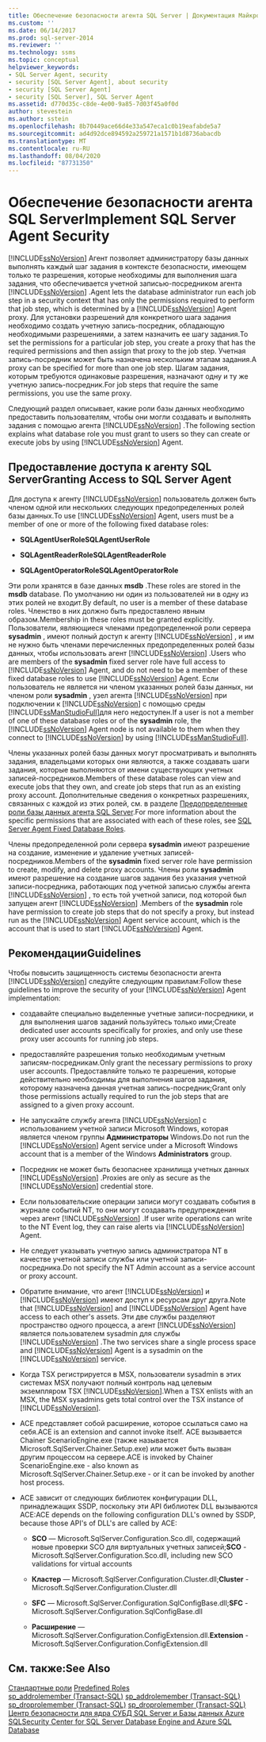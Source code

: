 ```yaml
---
title: Обеспечение безопасности агента SQL Server | Документация Майкрософт
ms.custom: ''
ms.date: 06/14/2017
ms.prod: sql-server-2014
ms.reviewer: ''
ms.technology: ssms
ms.topic: conceptual
helpviewer_keywords:
- SQL Server Agent, security
- security [SQL Server Agent], about security
- security [SQL Server Agent]
- security [SQL Server], SQL Server Agent
ms.assetid: d770d35c-c8de-4e00-9a85-7d03f45a0f0d
author: stevestein
ms.author: sstein
ms.openlocfilehash: 8b70449ace66d4e33a547eca1c0b19eafabde5a7
ms.sourcegitcommit: ad4d92dce894592a259721a1571b1d8736abacdb
ms.translationtype: MT
ms.contentlocale: ru-RU
ms.lasthandoff: 08/04/2020
ms.locfileid: "87731350"
---
```

# <a name="implement-sql-server-agent-security"></a><span data-ttu-id="ee78f-102">Обеспечение безопасности агента SQL Server</span><span class="sxs-lookup"><span data-stu-id="ee78f-102">Implement SQL Server Agent Security</span></span>
  [!INCLUDE[ssNoVersion](../../includes/ssnoversion-md.md)] <span data-ttu-id="ee78f-103">Агент позволяет администратору базы данных выполнять каждый шаг задания в контексте безопасности, имеющем только те разрешения, которые необходимы для выполнения шага задания, что обеспечивается учетной записью-посредником агента [!INCLUDE[ssNoVersion](../../includes/ssnoversion-md.md)] .</span><span class="sxs-lookup"><span data-stu-id="ee78f-103">Agent lets the database administrator run each job step in a security context that has only the permissions required to perform that job step, which is determined by a [!INCLUDE[ssNoVersion](../../includes/ssnoversion-md.md)] Agent proxy.</span></span> <span data-ttu-id="ee78f-104">Для установки разрешений для конкретного шага задания необходимо создать учетную запись-посредник, обладающую необходимыми разрешениями, а затем назначить ее шагу задания.</span><span class="sxs-lookup"><span data-stu-id="ee78f-104">To set the permissions for a particular job step, you create a proxy that has the required permissions and then assign that proxy to the job step.</span></span> <span data-ttu-id="ee78f-105">Учетная запись-посредник может быть назначена нескольким этапам задания.</span><span class="sxs-lookup"><span data-stu-id="ee78f-105">A proxy can be specified for more than one job step.</span></span> <span data-ttu-id="ee78f-106">Шагам задания, которым требуются одинаковые разрешения, назначают одну и ту же учетную запись-посредник.</span><span class="sxs-lookup"><span data-stu-id="ee78f-106">For job steps that require the same permissions, you use the same proxy.</span></span>  
  
 <span data-ttu-id="ee78f-107">Следующий раздел описывает, какие роли базы данных необходимо предоставить пользователям, чтобы они могли создавать и выполнять задания с помощью агента [!INCLUDE[ssNoVersion](../../includes/ssnoversion-md.md)] .</span><span class="sxs-lookup"><span data-stu-id="ee78f-107">The following section explains what database role you must grant to users so they can create or execute jobs by using [!INCLUDE[ssNoVersion](../../includes/ssnoversion-md.md)] Agent.</span></span>  
  
## <a name="granting-access-to-sql-server-agent"></a><span data-ttu-id="ee78f-108">Предоставление доступа к агенту SQL Server</span><span class="sxs-lookup"><span data-stu-id="ee78f-108">Granting Access to SQL Server Agent</span></span>  
 <span data-ttu-id="ee78f-109">Для доступа к агенту [!INCLUDE[ssNoVersion](../../includes/ssnoversion-md.md)] пользователь должен быть членом одной или нескольких следующих предопределенных ролей базы данных.</span><span class="sxs-lookup"><span data-stu-id="ee78f-109">To use [!INCLUDE[ssNoVersion](../../includes/ssnoversion-md.md)] Agent, users must be a member of one or more of the following fixed database roles:</span></span>  
  
-   <span data-ttu-id="ee78f-110">**SQLAgentUserRole**</span><span class="sxs-lookup"><span data-stu-id="ee78f-110">**SQLAgentUserRole**</span></span>  
  
-   <span data-ttu-id="ee78f-111">**SQLAgentReaderRole**</span><span class="sxs-lookup"><span data-stu-id="ee78f-111">**SQLAgentReaderRole**</span></span>  
  
-   <span data-ttu-id="ee78f-112">**SQLAgentOperatorRole**</span><span class="sxs-lookup"><span data-stu-id="ee78f-112">**SQLAgentOperatorRole**</span></span>  
  
 <span data-ttu-id="ee78f-113">Эти роли хранятся в базе данных **msdb** .</span><span class="sxs-lookup"><span data-stu-id="ee78f-113">These roles are stored in the **msdb** database.</span></span> <span data-ttu-id="ee78f-114">По умолчанию ни один из пользователей ни в одну из этих ролей не входит.</span><span class="sxs-lookup"><span data-stu-id="ee78f-114">By default, no user is a member of these database roles.</span></span> <span data-ttu-id="ee78f-115">Членство в них должно быть предоставлено явным образом.</span><span class="sxs-lookup"><span data-stu-id="ee78f-115">Membership in these roles must be granted explicitly.</span></span> <span data-ttu-id="ee78f-116">Пользователи, являющиеся членами предопределенной роли сервера **sysadmin** , имеют полный доступ к агенту [!INCLUDE[ssNoVersion](../../includes/ssnoversion-md.md)] , и им не нужно быть членами перечисленных предопределенных ролей базы данных, чтобы использовать агент [!INCLUDE[ssNoVersion](../../includes/ssnoversion-md.md)] .</span><span class="sxs-lookup"><span data-stu-id="ee78f-116">Users who are members of the **sysadmin** fixed server role have full access to [!INCLUDE[ssNoVersion](../../includes/ssnoversion-md.md)] Agent, and do not need to be a member of these fixed database roles to use [!INCLUDE[ssNoVersion](../../includes/ssnoversion-md.md)] Agent.</span></span> <span data-ttu-id="ee78f-117">Если пользователь не является ни членом указанных ролей базы данных, ни членом роли **sysadmin** , узел агента [!INCLUDE[ssNoVersion](../../includes/ssnoversion-md.md)] при подключении к [!INCLUDE[ssNoVersion](../../includes/ssnoversion-md.md)] с помощью среды [!INCLUDE[ssManStudioFull](../../includes/ssmanstudiofull-md.md)]для него недоступен.</span><span class="sxs-lookup"><span data-stu-id="ee78f-117">If a user is not a member of one of these database roles or of the **sysadmin** role, the [!INCLUDE[ssNoVersion](../../includes/ssnoversion-md.md)] Agent node is not available to them when they connect to [!INCLUDE[ssNoVersion](../../includes/ssnoversion-md.md)] by using [!INCLUDE[ssManStudioFull](../../includes/ssmanstudiofull-md.md)].</span></span>  
  
 <span data-ttu-id="ee78f-118">Члены указанных ролей базы данных могут просматривать и выполнять задания, владельцами которых они являются, а также создавать шаги задания, которые выполняются от имени существующих учетных записей-посредников.</span><span class="sxs-lookup"><span data-stu-id="ee78f-118">Members of these database roles can view and execute jobs that they own, and create job steps that run as an existing proxy account.</span></span> <span data-ttu-id="ee78f-119">Дополнительные сведения о конкретных разрешениях, связанных с каждой из этих ролей, см. в разделе [Предопределенные роли базы данных агента SQL Server](sql-server-agent-fixed-database-roles.md).</span><span class="sxs-lookup"><span data-stu-id="ee78f-119">For more information about the specific permissions that are associated with each of these roles, see [SQL Server Agent Fixed Database Roles](sql-server-agent-fixed-database-roles.md).</span></span>  
  
 <span data-ttu-id="ee78f-120">Члены предопределенной роли сервера **sysadmin** имеют разрешение на создание, изменение и удаление учетных записей-посредников.</span><span class="sxs-lookup"><span data-stu-id="ee78f-120">Members of the **sysadmin** fixed server role have permission to create, modify, and delete proxy accounts.</span></span> <span data-ttu-id="ee78f-121">Члены роли **sysadmin** имеют разрешение на создание шагов задания без указания учетной записи-посредника, работающих под учетной записью службы агента [!INCLUDE[ssNoVersion](../../includes/ssnoversion-md.md)] , то есть той учетной записи, под которой был запущен агент [!INCLUDE[ssNoVersion](../../includes/ssnoversion-md.md)] .</span><span class="sxs-lookup"><span data-stu-id="ee78f-121">Members of the **sysadmin** role have permission to create job steps that do not specify a proxy, but instead run as the [!INCLUDE[ssNoVersion](../../includes/ssnoversion-md.md)] Agent service account, which is the account that is used to start [!INCLUDE[ssNoVersion](../../includes/ssnoversion-md.md)] Agent.</span></span>  
  
## <a name="guidelines"></a><span data-ttu-id="ee78f-122">Рекомендации</span><span class="sxs-lookup"><span data-stu-id="ee78f-122">Guidelines</span></span>  
 <span data-ttu-id="ee78f-123">Чтобы повысить защищенность системы безопасности агента [!INCLUDE[ssNoVersion](../../includes/ssnoversion-md.md)] следуйте следующим правилам:</span><span class="sxs-lookup"><span data-stu-id="ee78f-123">Follow these guidelines to improve the security of your [!INCLUDE[ssNoVersion](../../includes/ssnoversion-md.md)] Agent implementation:</span></span>  
  
-   <span data-ttu-id="ee78f-124">создавайте специально выделенные учетные записи-посредники, и для выполнения шагов заданий пользуйтесь только ими;</span><span class="sxs-lookup"><span data-stu-id="ee78f-124">Create dedicated user accounts specifically for proxies, and only use these proxy user accounts for running job steps.</span></span>  
  
-   <span data-ttu-id="ee78f-125">предоставляйте разрешения только необходимым учетным записям-посредникам.</span><span class="sxs-lookup"><span data-stu-id="ee78f-125">Only grant the necessary permissions to proxy user accounts.</span></span> <span data-ttu-id="ee78f-126">Предоставляйте только те разрешения, которые действительно необходимы для выполнения шагов задания, которому назначена данная учетная запись-посредник;</span><span class="sxs-lookup"><span data-stu-id="ee78f-126">Grant only those permissions actually required to run the job steps that are assigned to a given proxy account.</span></span>  
  
-   <span data-ttu-id="ee78f-127">Не запускайте службу агента [!INCLUDE[ssNoVersion](../../includes/ssnoversion-md.md)] с использованием учетной записи Microsoft Windows, которая является членом группы **Администраторы** Windows.</span><span class="sxs-lookup"><span data-stu-id="ee78f-127">Do not run the [!INCLUDE[ssNoVersion](../../includes/ssnoversion-md.md)] Agent service under a Microsoft Windows account that is a member of the Windows **Administrators** group.</span></span>  
  
-   <span data-ttu-id="ee78f-128">Посредник не может быть безопаснее хранилища учетных данных [!INCLUDE[ssNoVersion](../../includes/ssnoversion-md.md)] .</span><span class="sxs-lookup"><span data-stu-id="ee78f-128">Proxies are only as secure as the [!INCLUDE[ssNoVersion](../../includes/ssnoversion-md.md)] credential store.</span></span>  
  
-   <span data-ttu-id="ee78f-129">Если пользовательские операции записи могут создавать события в журнале событий NT, то они могут создавать предупреждения через агент [!INCLUDE[ssNoVersion](../../includes/ssnoversion-md.md)] .</span><span class="sxs-lookup"><span data-stu-id="ee78f-129">If user write operations can write to the NT Event log, they can raise alerts via [!INCLUDE[ssNoVersion](../../includes/ssnoversion-md.md)] Agent.</span></span>  
  
-   <span data-ttu-id="ee78f-130">Не следует указывать учетную запись администратора NT в качестве учетной записи службы или учетной записи-посредника.</span><span class="sxs-lookup"><span data-stu-id="ee78f-130">Do not specify the NT Admin account as a service account or proxy account.</span></span>  
  
-   <span data-ttu-id="ee78f-131">Обратите внимание, что агент [!INCLUDE[ssNoVersion](../../includes/ssnoversion-md.md)] и [!INCLUDE[ssNoVersion](../../includes/ssnoversion-md.md)] имеют доступ к ресурсам друг друга.</span><span class="sxs-lookup"><span data-stu-id="ee78f-131">Note that [!INCLUDE[ssNoVersion](../../includes/ssnoversion-md.md)] and [!INCLUDE[ssNoVersion](../../includes/ssnoversion-md.md)] Agent have access to each other's assets.</span></span> <span data-ttu-id="ee78f-132">Эти две службы разделяют пространство одного процесса, а агент [!INCLUDE[ssNoVersion](../../includes/ssnoversion-md.md)] является пользователем sysadmin для службы [!INCLUDE[ssNoVersion](../../includes/ssnoversion-md.md)] .</span><span class="sxs-lookup"><span data-stu-id="ee78f-132">The two services share a single process space and [!INCLUDE[ssNoVersion](../../includes/ssnoversion-md.md)] Agent is a sysadmin on the [!INCLUDE[ssNoVersion](../../includes/ssnoversion-md.md)] service.</span></span>  
  
-   <span data-ttu-id="ee78f-133">Когда TSX регистрируется в MSX, пользователи sysadmin в этих системах MSX получают полный контроль над целевым экземпляром TSX [!INCLUDE[ssNoVersion](../../includes/ssnoversion-md.md)].</span><span class="sxs-lookup"><span data-stu-id="ee78f-133">When a TSX enlists with an MSX, the MSX sysadmins gets total control over the TSX instance of [!INCLUDE[ssNoVersion](../../includes/ssnoversion-md.md)].</span></span>  
  
-   <span data-ttu-id="ee78f-134">ACE представляет собой расширение, которое ссылаться само на себя.</span><span class="sxs-lookup"><span data-stu-id="ee78f-134">ACE is an extension and cannot invoke itself.</span></span> <span data-ttu-id="ee78f-135">ACE вызывается Chainer ScenarioEngine.exe (также называется Microsoft.SqlServer.Chainer.Setup.exe) или может быть вызван другим процессом на сервере.</span><span class="sxs-lookup"><span data-stu-id="ee78f-135">ACE is invoked by Chainer ScenarioEngine.exe - also known as Microsoft.SqlServer.Chainer.Setup.exe - or it can be invoked by another host process.</span></span>  
  
-   <span data-ttu-id="ee78f-136">ACE зависит от следующих библиотек конфигурации DLL, принадлежащих SSDP, поскольку эти API библиотек DLL вызываются ACE:</span><span class="sxs-lookup"><span data-stu-id="ee78f-136">ACE depends on the following configuration DLL's owned by SSDP, because those API's of DLL's are called by ACE:</span></span>  
  
    -   <span data-ttu-id="ee78f-137">**SCO** — Microsoft.SqlServer.Configuration.Sco.dll, содержащий новые проверки SCO для виртуальных учетных записей;</span><span class="sxs-lookup"><span data-stu-id="ee78f-137">**SCO** - Microsoft.SqlServer.Configuration.Sco.dll, including new SCO validations for virtual accounts</span></span>  
  
    -   <span data-ttu-id="ee78f-138">**Кластер** — Microsoft.SqlServer.Configuration.Cluster.dll;</span><span class="sxs-lookup"><span data-stu-id="ee78f-138">**Cluster** - Microsoft.SqlServer.Configuration.Cluster.dll</span></span>  
  
    -   <span data-ttu-id="ee78f-139">**SFC** — Microsoft.SqlServer.Configuration.SqlConfigBase.dll;</span><span class="sxs-lookup"><span data-stu-id="ee78f-139">**SFC** - Microsoft.SqlServer.Configuration.SqlConfigBase.dll</span></span>  
  
    -   <span data-ttu-id="ee78f-140">**Расширение** — Microsoft.SqlServer.Configuration.ConfigExtension.dll.</span><span class="sxs-lookup"><span data-stu-id="ee78f-140">**Extension** - Microsoft.SqlServer.Configuration.ConfigExtension.dll</span></span>  
  
## <a name="see-also"></a><span data-ttu-id="ee78f-141">См. также:</span><span class="sxs-lookup"><span data-stu-id="ee78f-141">See Also</span></span>  
 <span data-ttu-id="ee78f-142">[Стандартные роли](../../reporting-services/security/role-definitions-predefined-roles.md) </span><span class="sxs-lookup"><span data-stu-id="ee78f-142">[Predefined Roles](../../reporting-services/security/role-definitions-predefined-roles.md) </span></span>  
 <span data-ttu-id="ee78f-143">[sp_addrolemember &#40;Transact-SQL&#41;](/sql/relational-databases/system-stored-procedures/sp-addrolemember-transact-sql) </span><span class="sxs-lookup"><span data-stu-id="ee78f-143">[sp_addrolemember &#40;Transact-SQL&#41;](/sql/relational-databases/system-stored-procedures/sp-addrolemember-transact-sql) </span></span>  
 <span data-ttu-id="ee78f-144">[sp_droprolemember &#40;Transact-SQL&#41;](/sql/relational-databases/system-stored-procedures/sp-droprolemember-transact-sql) </span><span class="sxs-lookup"><span data-stu-id="ee78f-144">[sp_droprolemember &#40;Transact-SQL&#41;](/sql/relational-databases/system-stored-procedures/sp-droprolemember-transact-sql) </span></span>  
 [<span data-ttu-id="ee78f-145">Центр безопасности для ядра СУБД SQL Server и Базы данных Azure SQL</span><span class="sxs-lookup"><span data-stu-id="ee78f-145">Security Center for SQL Server Database Engine and Azure SQL Database</span></span>](../../relational-databases/security/security-center-for-sql-server-database-engine-and-azure-sql-database.md)  
  
  
